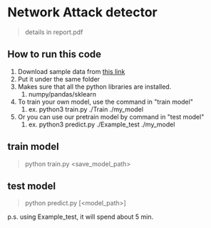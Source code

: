 # Network Attack detector
> details in report.pdf
## How to run this code
1. Download sample data from [this link](https://drive.google.com/file/d/1-e39EN_6SaQR7CuLyfmTFK1T9b0Z-ppQ/view?usp=sharing)
2. Put it under the same folder
3. Makes sure that all the python libraries are installed.
    1. numpy/pandas/sklearn
4. To train your own model, use the command in "train model"
    1. ex. python3 train.py ./Train ./my_model
5. Or you can use our pretrain model by command in "test model"
    1. ex. python3 predict.py ./Example_test ./my_model
## train model
> python train.py <folderpath> <save_model_path>
  
## test model
> python predict.py <folderpath> [<model_path>]

p.s. using Example_test, it will spend about 5 min.
